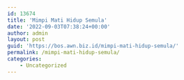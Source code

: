 ```yaml
---
id: 13674
title: 'Mimpi Mati Hidup Semula'
date: '2022-09-03T07:38:24+00:00'
author: admin
layout: post
guid: 'https://bos.awn.biz.id/mimpi-mati-hidup-semula/'
permalink: /mimpi-mati-hidup-semula/
categories:
    - Uncategorized
---
```


